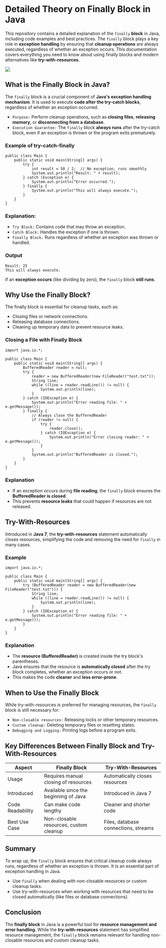 # Detailed Theory on Finally Block in Java
This repository contains a detailed explanation of the `finally` **block** in Java, including code examples and best practices. The `finally` block plays a key role in **exception handling** by ensuring that **cleanup operations** are always executed, regardless of whether an exception occurs. This documentation covers everything you need to know about using finally blocks and modern alternatives like **try-with-resources**.

[![](https://markdown-videos-api.jorgenkh.no/youtube/Y2_bFUK_sxw)](https://youtu.be/Y2_bFUK_sxw)

## What is the Finally Block in Java?
The `finally` block is a crucial component of **Java's exception handling mechanism**. It is used to execute **code after the try-catch blocks**, regardless of whether an exception occurred.
* `Purpose:` Perform cleanup operations, such as **closing files**, **releasing memory**, or **disconnecting from a database**.
* `Execution Guarantee:` The `finally` block **always runs** after the try-catch block, even if an exception is thrown or the program exits prematurely.

### Example of try-catch-finally
```
public class Main {
    public static void main(String[] args) {
        try {
            int result = 50 / 2;  // No exception, runs smoothly
            System.out.println("Result: " + result);
        } catch (Exception e) {
            System.out.println("Error occurred.");
        } finally {
            System.out.println("This will always execute.");
        }
    }
}
```
### Explanation:
* `Try Block:` Contains code that may throw an exception.
* `Catch Block:` Handles the exception if one is thrown.
* `Finally Block:` Runs regardless of whether an exception was thrown or handled.

### Output
```
Result: 25
This will always execute.
```

If an **exception occurs** (like dividing by zero), the `finally` block **still runs**.

## Why Use the Finally Block?
The finally block is essential for cleanup tasks, such as:
* Closing files or network connections.
* Releasing database connections.
* Cleaning up temporary data to prevent resource leaks.

### Closing a File with Finally Block
```
import java.io.*;

public class Main {
    public static void main(String[] args) {
        BufferedReader reader = null;
        try {
            reader = new BufferedReader(new FileReader("test.txt"));
            String line;
            while ((line = reader.readLine()) != null) {
                System.out.println(line);
            }
        } catch (IOException e) {
            System.out.println("Error reading file: " + e.getMessage());
        } finally {
            // Always close the BufferedReader
            if (reader != null) {
                try {
                    reader.close();
                } catch (IOException e) {
                    System.out.println("Error closing reader: " + e.getMessage());
                }
            }
            System.out.println("BufferedReader is closed.");
        }
    }
}
```
### Explanation
* If an exception occurs during **file reading**, the `finally` block ensures the **BufferedReader is closed**.
* This prevents **resource leaks** that could happen if resources are not released.

## Try-With-Resources
Introduced in **Java 7**, the **try-with-resources** statement automatically closes resources, simplifying the code and removing the need for `finally` in many cases.

### Example
```
import java.io.*;

public class Main {
    public static void main(String[] args) {
        try (BufferedReader reader = new BufferedReader(new FileReader("test.txt"))) {
            String line;
            while ((line = reader.readLine()) != null) {
                System.out.println(line);
            }
        } catch (IOException e) {
            System.out.println("Error reading file: " + e.getMessage());
        }
    }
}
```
### Explanation
* The **resource (BufferedReader)** is created inside the try block's parentheses.
* Java ensures that the resource is **automatically closed** after the try block completes, whether an exception occurs or not.
* This makes the code **cleaner** and **less error-prone**.

## When to Use the Finally Block
While try-with-resources is preferred for managing resources, the `finally` block is still necessary for:
* `Non-closable resources:` Releasing locks or other temporary resources.
* `Custom cleanup:` Deleting temporary files or resetting states.
* `Debugging and Logging:` Printing logs before a program exits.

## Key Differences Between Finally Block and Try-With-Resources
| Aspect | Finally Block | Try-With-Resources | 
| ----------------|---------|----------|
|     Usage     |  Requires manual closing of resources  |   Automatically closes resources    |
|     Introduced     |  Available since the beginning of Java  |   Introduced in Java 7   |
|    Code Readability    |  Can make code lengthy  |   Cleaner and shorter code   |
|    Best Use Case  | Non-closable resources, custom cleanup | Files, database connections, streams |

## Summary
To wrap up, the `finally` block ensures that critical cleanup code always runs, regardless of whether an exception is thrown. It is an essential part of exception handling in Java.
* Use `finally` when dealing with non-closable resources or custom cleanup tasks.
* Use try-with-resources when working with resources that need to be closed automatically (like files or database connections).

## Conclusion
The **finally block** in Java is a powerful tool for **resource management and error handling**. While the **try-with-resources** statement has simplified resource management, the `finally` block remains relevant for handling non-closable resources and custom cleanup tasks.
